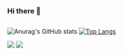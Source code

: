 ### Hi there 👋

##

  ![Anurag's GitHub stats](https://github-readme-stats.vercel.app/api?username=Apolref&show_icons=true&theme=gruvbox)
  [![Top Langs](https://github-readme-stats.vercel.app/api/top-langs/?username=Apolref&layout=donut-vertical)](https://github.com/anuraghazra/github-readme-stats)

<div>
  <a href = "mailto:alelopfer@usp.br"><img src="https://img.shields.io/badge/-Gmail-%23333?style=for-the-badge&logo=gmail&logoColor=white" target="_blank"></a>
  <a href="https://www.linkedin.com/in/alexandre-lopes-50bb0529a/" target="_blank"><img src="https://img.shields.io/badge/-LinkedIn-%230077B5?style=for-the-badge&logo=linkedin&logoColor=white" target="_blank"></a> 
  </div>
